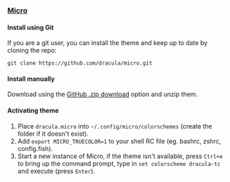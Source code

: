 ### [Micro](https://micro-editor.github.io)

#### Install using Git

If you are a git user, you can install the theme and keep up to date by cloning the repo:

    git clone https://github.com/dracula/micro.git

#### Install manually

Download using the [GitHub .zip download](https://github.com/dracula/micro/archive/master.zip) option and unzip them.

#### Activating theme

1. Place `dracula.micro` into `~/.config/micro/colorschemes` (create the folder if it doesn't exist).
2. Add `export MICRO_TRUECOLOR=1` to your shell RC file (eg. bashrc, zshrc, config.fish).
3. Start a new instance of Micro, if the theme isn't available, press `Ctrl+e` to bring up the command prompt, type in `set colorscheme dracula-tc` and execute (press `Enter`).